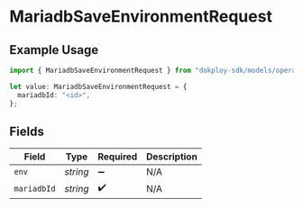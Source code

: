 # MariadbSaveEnvironmentRequest

## Example Usage

```typescript
import { MariadbSaveEnvironmentRequest } from "dokploy-sdk/models/operations";

let value: MariadbSaveEnvironmentRequest = {
  mariadbId: "<id>",
};
```

## Fields

| Field              | Type               | Required           | Description        |
| ------------------ | ------------------ | ------------------ | ------------------ |
| `env`              | *string*           | :heavy_minus_sign: | N/A                |
| `mariadbId`        | *string*           | :heavy_check_mark: | N/A                |